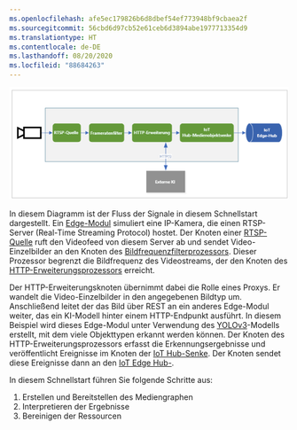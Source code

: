 ```yaml
---
ms.openlocfilehash: afe5ec179826b6d8dbef54ef773948bf9cbaea2f
ms.sourcegitcommit: 56cbd6d97cb52e61ceb6d3894abe1977713354d9
ms.translationtype: HT
ms.contentlocale: de-DE
ms.lasthandoff: 08/20/2020
ms.locfileid: "88684263"
---
```


![Übersicht](../../../media/quickstarts/overview-qs5.png)

In diesem Diagramm ist der Fluss der Signale in diesem Schnellstart dargestellt. Ein [Edge-Modul](https://github.com/Azure/live-video-analytics/tree/master/utilities/rtspsim-live555) simuliert eine IP-Kamera, die einen RTSP-Server (Real-Time Streaming Protocol) hostet. Der Knoten einer [RTSP-Quelle](../../../media-graph-concept.md#rtsp-source) ruft den Videofeed von diesem Server ab und sendet Video-Einzelbilder an den Knoten des [Bildfrequenzfilterprozessors](../../../media-graph-concept.md#frame-rate-filter-processor). Dieser Prozessor begrenzt die Bildfrequenz des Videostreams, der den Knoten des [HTTP-Erweiterungsprozessors](../../../media-graph-concept.md#http-extension-processor) erreicht. 

Der HTTP-Erweiterungsknoten übernimmt dabei die Rolle eines Proxys. Er wandelt die Video-Einzelbilder in den angegebenen Bildtyp um. Anschließend leitet der das Bild über REST an ein anderes Edge-Modul weiter, das ein KI-Modell hinter einem HTTP-Endpunkt ausführt. In diesem Beispiel wird dieses Edge-Modul unter Verwendung des [YOLOv3](https://github.com/Azure/live-video-analytics/tree/master/utilities/video-analysis/yolov3-onnx)-Modells erstellt, mit dem viele Objekttypen erkannt werden können. Der Knoten des HTTP-Erweiterungsprozessors erfasst die Erkennungsergebnisse und veröffentlicht Ereignisse im Knoten der [IoT Hub-Senke](../../../media-graph-concept.md#iot-hub-message-sink). Der Knoten sendet diese Ereignisse dann an den [IoT Edge Hub-](../../../../../iot-edge/iot-edge-glossary.md#iot-edge-hub).

In diesem Schnellstart führen Sie folgende Schritte aus:

1. Erstellen und Bereitstellen des Mediengraphen
1. Interpretieren der Ergebnisse
1. Bereinigen der Ressourcen
